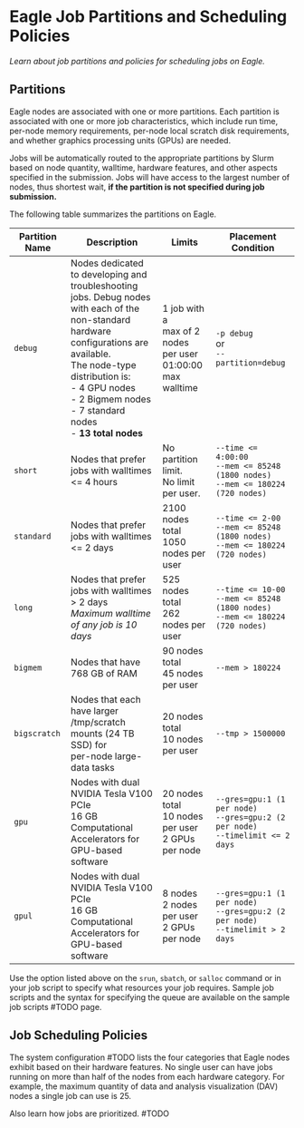 # Eagle Job Partitions and Scheduling Policies
*Learn about job partitions and policies for scheduling jobs on Eagle.*

## Partitions

Eagle nodes are associated with one or more partitions.  Each partition is associated with one or more job characteristics, which include run time, per-node memory requirements, per-node local scratch disk requirements, and whether graphics processing units (GPUs) are needed.

Jobs will be automatically routed to the appropriate partitions by Slurm based on node quantity, walltime, hardware features, and other aspects specified in the submission. Jobs will have access to the largest number of nodes, thus shortest wait, **if the partition is not specified during job submission.**

The following table summarizes the partitions on Eagle.

| Partition Name | Description   | Limits | Placement Condition |
| -------------- | ------------- | ------ | ------------------- | 
| ```debug```    | Nodes dedicated to developing and <br> troubleshooting jobs. Debug nodes <br> with each of the non-standard <br> hardware configurations are available. <br> The node-type distribution is: <br> - 4 GPU nodes <br> - 2 Bigmem nodes <br>- 7 standard nodes <br> - **13 total nodes** | 1 job with a <br>max of 2 nodes <br>per user <br> 01:00:00 max walltime | ```-p debug``` <br>   or<br>   ```--partition=debug``` |
|```short```     |  Nodes that prefer jobs with walltimes <= 4 hours | No partition limit. <br> No limit per user. | ```--time <= 4:00:00```<br>```--mem <= 85248   (1800 nodes)```<br>```--mem <= 180224 (720 nodes)```|
| ```standard``` | Nodes that prefer jobs with walltimes <= 2 days | 2100 nodes total<br> 1050 nodes per user | ```--time <= 2-00```<br>```--mem <= 85248   (1800 nodes)```<br>```--mem <= 180224 (720 nodes)```|
| ```long```     | Nodes that prefer jobs with walltimes > 2 days<br>*Maximum walltime of any job is 10 days*| 525 nodes total<br> 262 nodes per user|  ```--time <= 10-00```<br>```--mem <= 85248   (1800 nodes)```<br>```--mem <= 180224 (720 nodes)```|
|```bigmem```    | Nodes that have 768 GB of RAM | 90 nodes total<br> 45 nodes per user | ```--mem > 180224``` |
|```bigscratch```| Nodes that each have larger /tmp/scratch mounts (24 TB SSD) for<br> per-node large-data tasks | 20 nodes total<br> 10 nodes per user |```--tmp > 1500000```|
|```gpu```       | Nodes with dual NVIDIA Tesla V100 PCIe <br> 16 GB Computational Accelerators for GPU-based software | 20 nodes total<br> 10 nodes per user<br> 2 GPUs per node | ```--gres=gpu:1 (1 per node)```<br>```--gres=gpu:2 (2 per node)```<br>```--timelimit <= 2 days```|
|```gpul```      | Nodes with dual NVIDIA Tesla V100 PCIe <br> 16 GB Computational Accelerators for GPU-based software | 8 nodes <br> 2 nodes per user<br> 2 GPUs per node | ```--gres=gpu:1 (1 per node)```<br>```--gres=gpu:2 (2 per node)```<br>```--timelimit > 2 days```|

Use the option listed above on the ```srun```, ```sbatch```, or ```salloc``` command or in your job script to specify what resources your job requires.  Sample job scripts and the syntax for specifying the queue are available on the sample job scripts #TODO page.

## Job Scheduling Policies
The system configuration #TODO lists the four categories that Eagle nodes exhibit based on their hardware features. No single user can have jobs running on more than half of the nodes from each hardware category. For example, the maximum quantity of data and analysis visualization (DAV) nodes a single job can use is 25.

Also learn how jobs are prioritized. #TODO

